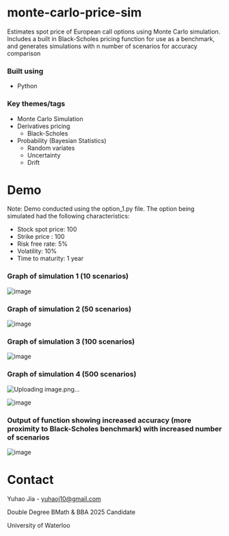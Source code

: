 # monte-carlo-price-sim
Estimates spot price of European call options using Monte Carlo simulation. Includes a built in Black-Scholes pricing function for use as a benchmark, and generates simulations with n number of scenarios for accuracy comparison

### Built using

* Python

### Key themes/tags

* Monte Carlo Simulation
* Derivatives pricing
  * Black-Scholes
* Probability (Bayesian Statistics)
  * Random variates
  * Uncertainty
  * Drift
 
# Demo

Note: Demo conducted using the option_1.py file. The option being simulated had the following characteristics:

* Stock spot price: 100
* Strike price : 100
* Risk free rate: 5%
* Volatility: 10%
* Time to maturity: 1 year

### Graph of simulation 1 (10 scenarios)

![image](https://user-images.githubusercontent.com/112993711/189773560-fb41f8a9-84ec-40a4-a01e-326060d64996.png)

### Graph of simulation 2 (50 scenarios)

![image](https://user-images.githubusercontent.com/112993711/189773648-30eeb413-b3a3-4731-b645-f96affbe2419.png)

### Graph of simulation 3 (100 scenarios)

![image](https://user-images.githubusercontent.com/112993711/189773742-50eaa6c1-15da-4d31-8080-8887be68ecf5.png)

### Graph of simulation 4 (500 scenarios)

![Uploading image.png…]()

![image](https://user-images.githubusercontent.com/112993711/189773291-80e62a6d-863e-4750-bdbf-bb94a3a807ad.png)

### Output of function showing increased accuracy (more proximity to Black-Scholes benchmark) with increased number of scenarios

![image](https://user-images.githubusercontent.com/112993711/189773417-b03fecf5-5eab-4316-931c-2931c3761a8d.png)

# Contact

Yuhao Jia - yuhaoj10@gmail.com

Double Degree BMath & BBA 2025 Candidate

University of Waterloo 
